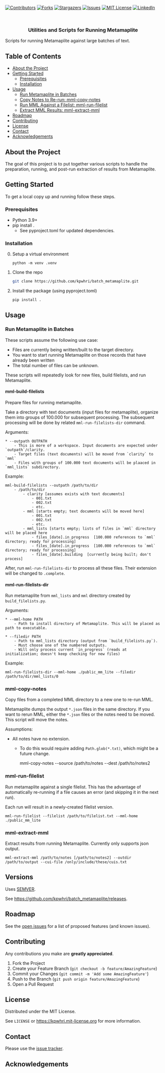 [![Contributors][contributors-shield]][contributors-url]
[![Forks][forks-shield]][forks-url]
[![Stargazers][stars-shield]][stars-url]
[![Issues][issues-shield]][issues-url]
[![MIT License][license-shield]][license-url]
[![LinkedIn][linkedin-shield]][linkedin-url]



<!-- PROJECT LOGO -->
<br />
<div>
  <p>
    <!-- a href="https://github.com/kpwhri/batch_metamaplite">
      <img src="images/logo.png" alt="Logo">
    </a -->
  </p>

  <h3 align="center">Utilities and Scripts for Running Metamaplite</h3>

  <p>
    Scripts for running Metamaplite against large batches of text.
  </p>
</div>


<!-- TABLE OF CONTENTS -->
## Table of Contents

* [About the Project](#about-the-project)
* [Getting Started](#getting-started)
  * [Prerequisites](#prerequisites)
  * [Installation](#installation)
* [Usage](#usage)
  * [Run Metamaplite in Batches](#run-metamaplite-in-batches)
  * [Copy Notes to Re-run: mml-copy-notes](#mml-copy-notes)
  * [Run MML Against a Filelist: mml-run-filelist](#mml-run-filelist)
  * [Extract MML Results: mml-extract-mml](#mml-extract-mml)
* [Roadmap](#roadmap)
* [Contributing](#contributing)
* [License](#license)
* [Contact](#contact)
* [Acknowledgements](#acknowledgements)



## About the Project 
The goal of this project is to put together various scripts to handle the preparation, running, and post-run extraction of results from Metamaplite.


<!-- GETTING STARTED -->
## Getting Started

To get a local copy up and running follow these steps.

### Prerequisites

* Python 3.9+
* pip install .
  * See pyproject.toml for updated dependencies.

### Installation

0. Setup a virtual environment 
    ```shell
    python -m venv .venv 
    ```
1. Clone the repo
    ```sh
    git clone https://github.com/kpwhri/batch_metamaplite.git
    ```
2. Install the package (using pyproject.toml)
    ```sh
    pip install .
    ```

## Usage


### Run Metamaplite in Batches

These scripts assume the following use case:
* Files are currently being written/built to the target directory.
* You want to start running Metamaplite on those records that have already been written
* The total number of files can be unknown.

These scripts will repeatedly look for new files, build filelists, and run Metamaplite.

#### mml-build-filelists
Prepare files for running metamaplite.

Take a directory with text documents (input files for metamaplite), organize them into groups of 100.000
    for subsequent processing. The subsequent processing will be done by related `mml-run-filelists-dir` command.

Arguments:

    * --outpath OUTPATH
        - This is more of a workspace. Input documents are expected under `outpath`/clarity.
        - Target files (text documents) will be moved from `clarity` to `mml`
        - Files with groups of 100.000 text documents will be plaaced in `mml_lists` subdirectory.


Example:

    mml-build-filelists --outpath /path/to/dir
        - /path/to/dir
            - clarity [assumes exists with text documents]
                - 001.txt
                - 002.txt
                - etc.
            - mml [starts empty; text documents will be moved here]
                - 001.txt
                - 002.txt
                - etc.
            - mml_lists [starts empty; lists of files in `mml` directory will be placed here
                - files_[date].in_progress  [100.000 references to `mml` directory; ready for processing]
                - files_[date].in_progress  [100.000 references to `mml` directory; ready for processing]
                - files_[date].building  [currently being built; don't process]

After, run `mml-run-filelists-dir` to process all these files. Their extension will be changed to `.complete`.

#### mml-run-filelists-dir
Run metamaplite from `mml_lists` and `mml` directory created by `build_filelists.py`.


Arguments:

    * --mml-home PATH
        - Path to install directory of Metamaplite. This will be placed as path to executable.

    * --filedir PATH
        - Path to mml_lists directory (output from `build_filelists.py`).
        - Must choose one of the numbered outputs.
        - Will only process current `in_progress` (reads at initialization; doesn't keep checking for new files)

Example:

    mml-run-filelists-dir --mml-home ./public_mm_lite --filedir /path/to/dir/mml_lists/0


### mml-copy-notes
Copy files from a completed MML directory to a new one to re-run MML.

Metamaplite dumps the output `*.json` files in the same directory. If you want to rerun MML, either the `*.json` files or the notes need to be moved. This script will move the notes.

Assumptions:
* All notes have no extension.
  * To do this would require adding `Path.glob(*.txt)`, which might be a future change.


    mml-copy-notes --source /path/to/notes --dest /path/to/notes2


### mml-run-filelist

Run metamaplite against a single filelist. This has the advantage of automatically re-running if a file causes an error (and skipping it in the next run).

Each run will result in a newly-created filelist version.

    
    mml-run-filelist --filelist /path/to/filelist.txt --mml-home ./public_mm_lite


### mml-extract-mml

Extract results from running Metamaplite. Currently only supports json output.


    mml-extract-mml /path/to/notes [/path/to/notes2] --outdir /path/to/output --cui-file /only/include/these/cuis.txt

## Versions

Uses [SEMVER](https://semver.org/).

See https://github.com/kpwhri/batch_metamaplite/releases.

<!-- ROADMAP -->
## Roadmap

See the [open issues](https://github.com/kpwhri/batch_metamaplite/issues) for a list of proposed features (and known issues).



<!-- CONTRIBUTING -->
## Contributing

Any contributions you make are **greatly appreciated**.

1. Fork the Project
2. Create your Feature Branch (`git checkout -b feature/AmazingFeature`)
3. Commit your Changes (`git commit -m 'Add some AmazingFeature'`)
4. Push to the Branch (`git push origin feature/AmazingFeature`)
5. Open a Pull Request


<!-- LICENSE -->
## License

Distributed under the MIT License. 

See `LICENSE` or https://kpwhri.mit-license.org for more information.



<!-- CONTACT -->
## Contact

Please use the [issue tracker](https://github.com/kpwhri/batch_metamaplite/issues). 


<!-- ACKNOWLEDGEMENTS -->
## Acknowledgements



<!-- MARKDOWN LINKS & IMAGES -->
<!-- https://www.markdownguide.org/basic-syntax/#reference-style-links -->
[contributors-shield]: https://img.shields.io/github/contributors/kpwhri/batch_metamaplite.svg?style=flat-square
[contributors-url]: https://github.com/kpwhri/batch_metamaplite/graphs/contributors
[forks-shield]: https://img.shields.io/github/forks/kpwhri/batch_metamaplite.svg?style=flat-square
[forks-url]: https://github.com/kpwhri/batch_metamaplite/network/members
[stars-shield]: https://img.shields.io/github/stars/kpwhri/batch_metamaplite.svg?style=flat-square
[stars-url]: https://github.com/kpwhri/batch_metamaplite/stargazers
[issues-shield]: https://img.shields.io/github/issues/kpwhri/batch_metamaplite.svg?style=flat-square
[issues-url]: https://github.com/kpwhri/batch_metamaplite/issues
[license-shield]: https://img.shields.io/github/license/kpwhri/batch_metamaplite.svg?style=flat-square
[license-url]: https://kpwhri.mit-license.org/
[linkedin-shield]: https://img.shields.io/badge/-LinkedIn-black.svg?style=flat-square&logo=linkedin&colorB=555
[linkedin-url]: https://www.linkedin.com/company/kaiser-permanente-washington
<!-- [product-screenshot]: images/screenshot.png -->